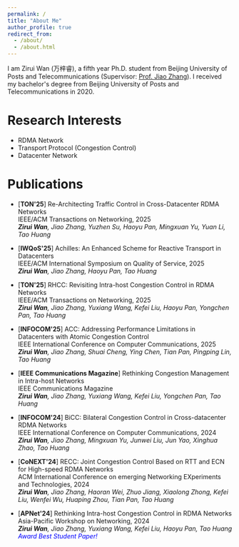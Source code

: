 ```yaml
---
permalink: /
title: "About Me"
author_profile: true
redirect_from: 
  - /about/
  - /about.html
---
```


I am Zirui Wan (万梓睿), a fifth year Ph.D. student from Beijing University of Posts and Telecommunications (Supervisor: [Prof. Jiao Zhang](https://jiao-bupt.github.io/)). I received my bachelor's degree from Beijing University of Posts and Telecommunications in 2020.

Research Interests
======
- RDMA Network  
- Transport Protocol (Congestion Control)  
- Datacenter Network  

# Publications
-  [**TON'25**] Re-Architecting Traffic Control in Cross-Datacenter RDMA Networks  
   IEEE/ACM Transactions on Networking, 2025  
   ***Zirui Wan**, Jiao Zhang, Yuzhen Su, Haoyu Pan, Mingxuan Yu, Yuan Li, Tao Huang*

-  [**IWQoS'25**] Achilles: An Enhanced Scheme for Reactive Transport in Datacenters  
   IEEE/ACM International Symposium on Quality of Service, 2025  
   ***Zirui Wan**, Jiao Zhang, Haoyu Pan, Tao Huang*

-  [**TON'25**] RHCC: Revisiting Intra-host Congestion Control in RDMA Networks  
   IEEE/ACM Transactions on Networking, 2025  
   ***Zirui Wan**, Jiao Zhang, Yuxiang Wang, Kefei Liu, Haoyu Pan, Yongchen Pan, Tao Huang*

-  [**INFOCOM'25**] ACC: Addressing Performance Limitations in Datacenters with Atomic Congestion Control  
   IEEE International Conference on Computer Communications, 2025  
   ***Zirui Wan**, Jiao Zhang, Shuai Cheng, Ying Chen, Tian Pan, Pingping Lin, Tao Huang*

-  [**IEEE Communications Magazine**] Rethinking Congestion Management in Intra-host Networks  
   IEEE Communications Magazine  
   ***Zirui Wan**, Jiao Zhang, Yuxiang Wang, Kefei Liu, Yongchen Pan, Tao Huang*

-  [**INFOCOM'24**] BiCC: Bilateral Congestion Control in Cross-datacenter RDMA Networks  
   IEEE International Conference on Computer Communications, 2024  
   ***Zirui Wan**, Jiao Zhang, Mingxuan Yu, Junwei Liu, Jun Yao, Xinghua Zhao, Tao Huang*

- [**CoNEXT'24**] RECC: Joint Congestion Control Based on RTT and ECN for High-speed RDMA Networks  
   ACM International Conference on emerging Networking EXperiments and Technologies, 2024  
   ***Zirui Wan**, Jiao Zhang, Haoran Wei, Zhuo Jiang, Xiaolong Zhong, Kefei Liu, Wenfei Wu, Huaping Zhou, Tian Pan, Tao Huang*

- [**APNet'24**] Rethinking Intra-host Congestion Control in RDMA Networks  
   Asia-Pacific Workshop on Networking, 2024  
   ***Zirui Wan**, Jiao Zhang, Yuxiang Wang, Kefei Liu, Haoyu Pan, Tao Huang*  
   *<font color=blue> Award Best Student Paper!</font>*  
